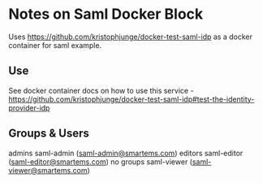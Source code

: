 # Notes on Saml Docker Block

Uses https://github.com/kristophjunge/docker-test-saml-idp as a docker container for saml example.

## Use

See docker container docs on how to use this service - https://github.com/kristophjunge/docker-test-saml-idp#test-the-identity-provider-idp

## Groups & Users

admins
  saml-admin (saml-admin@smartems.com)
editors
  saml-editor (saml-editor@smartems.com)
no groups
  saml-viewer (saml-viewer@smartems.com)
